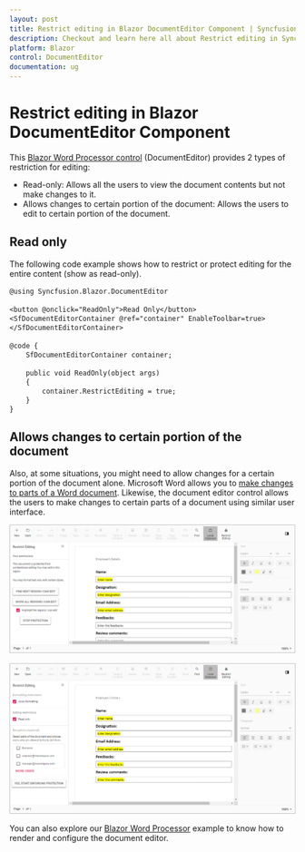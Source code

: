 ```yaml
---
layout: post
title: Restrict editing in Blazor DocumentEditor Component | Syncfusion
description: Checkout and learn here all about Restrict editing in Syncfusion Blazor DocumentEditor component and more.
platform: Blazor
control: DocumentEditor
documentation: ug
---
```


# Restrict editing in Blazor DocumentEditor Component

This [Blazor Word Processor control](https://www.syncfusion.com/blazor-components/blazor-word-processor) (DocumentEditor) provides 2 types of restriction for editing:
* Read-only: Allows all the users to view the document contents but not make changes to it.
* Allows changes to certain portion of the document: Allows the users to edit to certain portion of the document.

## Read only

The following code example shows how to restrict or protect editing for the entire content (show as read-only).

```cshtml
@using Syncfusion.Blazor.DocumentEditor

<button @onclick="ReadOnly">Read Only</button>
<SfDocumentEditorContainer @ref="container" EnableToolbar=true></SfDocumentEditorContainer>

@code {
    SfDocumentEditorContainer container;

    public void ReadOnly(object args)
    {
        container.RestrictEditing = true;
    }
}
```

## Allows changes to certain portion of the document

Also, at some situations, you might need to allow changes for a certain portion of the document alone. Microsoft Word allows you to [make changes to parts of a Word document](https://support.office.com/en-gb/article/allow-changes-to-parts-of-a-protected-document-187ed01c-8795-43e1-9fd0-c9fca419dadf). Likewise, the document editor control allows the users to make changes to certain parts of a document using similar user interface.

![Disabling Restrict Editing in Blazor DocumentEditor](./images/blazor-document-editor-disable-edit-restriction.png)

![Enabling Restrict Editing in Blazor DocumentEditor](./images/blazor-document-editor-enable-edit-restriction.png)

You can also explore our [Blazor Word Processor](https://blazor.syncfusion.com/demos/document-editor/default-functionalities) example to know how to render and configure the document editor.

